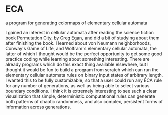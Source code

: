 # ECA
a program for generating colormaps of elementary cellular automata

I gained an interest in cellular automata after reading the science fiction book Permutation City, by Greg Egan, and did a bit of studying about them after
finishing the book. I learned about von Neumann neighborhoods, Conway's Game of Life, and Wolfram's elementary cellular automata, the latter of which I thought
would be the perfect opportunity to get some good practice coding while learning about something interesting. There are already programs which do this exact thing
available elsewhere, but I thought it would be fun to build a program from scratch which can run the elementary cellular automata rules on binary input states
of arbitrary length. I wanted this to be fully customizable, so that a user could run any ECA rule for any number of generations, as well as being able to select
various boundary conditions. I think it is extremely interesting to see such a clear visualization that simple, deterministic computational rules can generate
both patterns of chaotic randomness, and also complex, persistent forms of information across generations.
